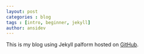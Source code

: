 ```yaml
---
layout: post
categories : blog
tags : [intro, beginner, jekyll]
author: ansidev
---
```


This is my blog using Jekyll palform hosted on [GitHub](https://github.com/ansidev/ansidev.github.io).
